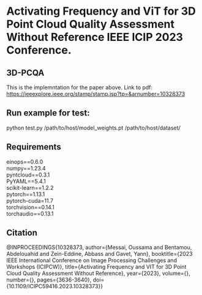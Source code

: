 # Activating Frequency and ViT for 3D Point Cloud Quality Assessment Without Reference IEEE ICIP 2023 Conference. </br>
## 3D-PCQA </br>

This is the implemntation for the paper above.
Link to pdf: https://ieeexplore.ieee.org/stamp/stamp.jsp?tp=&arnumber=10328373


## Run example for test:

python test.py /path/to/host/model_weights.pt /path/to/host/dataset/ 

## Requirements

einops==0.6.0  </br>
numpy==1.23.4  </br>
pyntcloud==0.3.1  </br>
PyYAML==5.4.1 </br>
scikit-learn==1.2.2 </br>
pytorch==1.13.1  </br>
pytorch-cuda=11.7 </br>
torchvision==0.14.1  </br>
torchaudio==0.13.1  </br>

## Citation

  @INPROCEEDINGS{10328373,
    author={Messai, Oussama and Bentamou, Abdelouahid and Zein-Eddine, Abbass and Gavet, Yann},
    booktitle={2023 IEEE International Conference on Image Processing Challenges and Workshops (ICIPCW)}, 
    title={Activating Frequency and VIT for 3D Point Cloud Quality Assessment Without Reference}, 
    year={2023},
    volume={},
    number={},
    pages={3636-3640},
    doi={10.1109/ICIPC59416.2023.10328373}}



